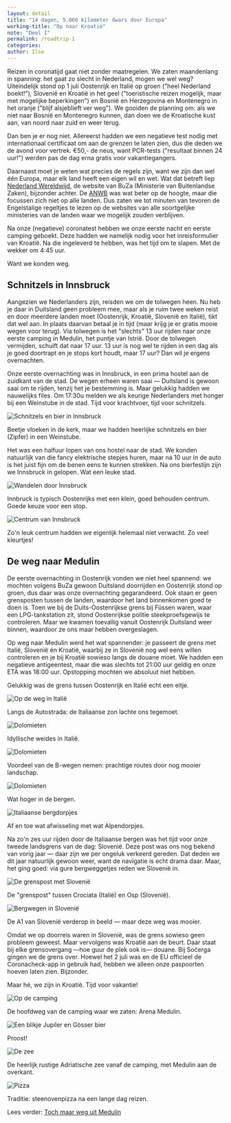 ```yaml
---
layout: detail
title: "14 dagen, 5.000 kilometer dwars door Europa"
working-title: "Op naar Kroatië"
note: "Deel I"
permalink: /roadtrip-1
categories:
author: Ilse
---
```


Reizen in coronatijd gaat niet zonder maatregelen. We zaten maandenlang in spanning: het gaat zo slecht in Nederland, mogen we wel weg? Uiteindelijk stond op 1 juli Oostenrijk en Italië op groen ("heel Nederland boekt!"), Slovenië en Kroatië in het geel ("toeristische reizen mogelijk, maar met mogelijke beperkingen") en Bosnië en Herzegovina en Montenegro in het oranje ("blijf alsjeblieft ver weg"). We gooiden de planning om: als we niet naar Bosnië en Montenegro kunnen, dan doen we de Kroatische kust aan, van noord naar zuid en weer terug.

Dan ben je er nog niet. Allereerst hadden we een negatieve test nodig met internationaal certificaat om aan de grenzen te laten zien, dus die deden we de avond voor vertrek. €50,- de neus, want PCR-tests ("resultaat binnen 24 uur!") werden pas de dag erna gratis voor vakantiegangers.

Daarnaast moet je weten wat precies de regels zijn, want we zijn dan wel één Europa, maar elk land heeft een eigen wil en wet. Wat dat betreft liep [Nederland Wereldwijd](https://nederlandwereldwijd.nl/), de website van BuZa (Ministerie van Buitenlandse Zaken), bijzonder achter. De [ANWB](https://www.anwb.nl/vakantie/reiswijzer) was wat beter op de hoogte, maar die focussen zich niet op alle landen. Dus zaten we tot minuten van tevoren de Engelstalige regeltjes te lezen op de websites van alle soortgelijke ministeries van de landen waar we mogelijk zouden verblijven.

Na onze (negatieve) coronatest hebben we onze eerste nacht en eerste camping geboekt. Deze hadden we namelijk nodig voor het inreisformulier van Kroatië. Na die ingeleverd te hebben, was het tijd om te slapen. Met de wekker om 4:45 uur.

Want we konden weg.

## Schnitzels in Innsbruck
Aangezien we Nederlanders zijn, reisden we om de tolwegen heen. Nu heb je daar in Duitsland geen probleem mee, maar als je ruim twee weken reist en door meerdere landen moet (Oostenrijk, Kroatië, Slovenië en Italië), tikt dat wel aan. In plaats daarvan betaal je in tijd (maar krijg je er gratis mooie wegen voor terug). Via tolwegen is het "slechts" 13 uur rijden naar onze eerste camping in Medulin, het puntje van Istrië. Door de tolwegen vermijden, schuift dat naar 17 uur. 13 uur is nog wel te rijden in een dag als je goed doortrapt en je stops kort houdt, maar 17 uur? Dan wil je ergens overnachten.

Onze eerste overnachting was in Innsbruck, in een prima hostel aan de zuidkant van de stad. De wegen erheen waren saai — Duitsland is gewoon saai om te rijden, tenzij het je bestemming is. Maar gelukkig hadden we nauwelijks files. Om 17:30u melden we als keurige Nederlanders met honger bij een Weinstube in de stad. Tijd voor krachtvoer, tijd voor schnitzels.

![Schnitzels en bier in Innsbruck](/assets/images/blogs/kroatie/1-innsbruck-schnitzels.jpg)
<div class="image--description">Beetje vloeken in de kerk, maar we hadden heerlijke schnitzels en bier (Zipfer) in een Weinstube.</div>

Het was een halfuur lopen van ons hostel naar de stad. We konden natuurlijk van die fancy elektrische stepjes huren, maar na 10 uur in de auto is het juist fijn om de benen eens te kunnen strekken. Na ons bierfestijn zijn we Innsbruck in gelopen. Wat een leuke stad.

![Wandelen door Innsbruck](/assets/images/blogs/kroatie/1-innsbruck-stad.jpg)
<div class="image--description">Innbruck is typisch Oostenrijks met een klein, goed behouden centrum. Goede keuze voor een stop.</div>

![Centrum van Innsbruck](/assets/images/blogs/kroatie/1-innsbruck.jpg)
<div class="image--description">Zo'n leuk centrum hadden we eigenlijk helemaal niet verwacht. Zo veel kleurtjes!</div>

## De weg naar Medulin
De eerste overnachting in Oostenrijk vonden we niet heel spannend: we mochten volgens BuZa gewoon Duitsland doorrijden en Oostenrijk stond op groen, dus daar was onze overnachting gegarandeerd. Ook staan er geen grensposten tussen de landen, waardoor het land binnenkomen goed te doen is. Toen we bij de Duits-Oostenrijkse grens bij Füssen waren, waar een LPG-tankstation zit, stond Oostenrijkse politie steekproefsgewijs te controleren. Maar we kwamen toevallig vanuit Oostenrijk Duitsland weer binnen, waardoor ze ons maar hebben overgeslagen.

Op weg naar Medulin werd het wat spannender: je passeert de grens met Italië, Slovenië én Kroatië, waarbij ze in Slovenië nog wel eens willen controleren en je bij Kroatië sowieso langs de douane moet. We hadden een negatieve antigeentest, maar die was slechts tot 21:00 uur geldig en onze ETA was 18:00 uur. Opstopping mochten we absoluut niet hebben.

Gelukkig was de grens tussen Oostenrijk en Italië echt een eitje.

![Op de weg in Italië](/assets/images/blogs/kroatie/2-italie.jpg)
<div class="image--description">Langs de Autostrada: de Italiaanse zon lachte ons tegemoet.</div>

![Dolomieten](/assets/images/blogs/kroatie/2-dolomieten.jpg)
<div class="image--description">Idyllische weides in Italië.</div>

![Dolomieten](/assets/images/blogs/kroatie/2-dolomieten-2.jpg)
<div class="image--description">Voordeel van de B-wegen nemen: prachtige routes door nog mooier landschap.</div>

![Dolomieten](/assets/images/blogs/kroatie/2-dolomieten-3.jpg)
<div class="image--description">Wat hoger in de bergen.</div>

![Italiaanse bergdorpjes](/assets/images/blogs/kroatie/2-italiaans-dorp.jpg)
<div class="image--description">Af en toe wat afwisseling met wat Alpendorpjes.</div>

Na zo'n zes uur rijden door de Italiaanse bergen was het tijd voor onze tweede landsgrens van de dag: Slovenië. Deze post was ons nog bekend van vorig jaar — daar zijn we per ongeluk verkeerd gereden. Dat deden we dit jaar natuurlijk gewoon weer, want de navigatie is echt drama daar. Maar, het ging goed: via gure bergweggetjes reden we Slovenië in.

![De grenspost met Slovenië](/assets/images/blogs/kroatie/2-slovenie.jpg)
<div class="image--description">De "grenspost" tussen Crociata (Italië) en Osp (Slovenië).</div>

![Bergwegen in Slovenië](/assets/images/blogs/kroatie/2-slovenie-2.jpg)
<div class="image--description">De A1 van Slovenië verderop in beeld — maar deze weg was mooier.</div>

Omdat we op doorreis waren in Slovenië, was de grens sowieso geen probleem geweest. Maar vervolgens was Kroatië aan de beurt. Daar staat bij elke grensovergang —hoe guur de plek ook is— douane. Bij Sočerga gingen we de grens over. Hoewel het 2 juli was en de EU officieel de Coronacheck-app in gebruik had, hebben we alleen onze paspoorten hoeven laten zien. Bijzonder.

Maar hé, we zijn in Kroatië. Tijd voor vakantie!

![Op de camping](/assets/images/blogs/kroatie/2-camping.jpg)
<div class="image--description">De hoofdweg van de camping waar we zaten: Arena Medulin.</div>

![Een blikje Jupiler en Gösser bier](/assets/images/blogs/kroatie/2-proost.jpg)
<div class="image--description">Proost!</div>

![De zee](/assets/images/blogs/kroatie/2-zee.jpg)
<div class="image--description">De heerlijk rustige Adriatische zee vanaf de camping, met Medulin aan de overkant.</div>

![Pizza](/assets/images/blogs/kroatie/2-pizza.jpg)
<div class="image--description">Traditie: steenovenpizza na een lange dag reizen.</div>

Lees verder: <a class="chapter--next" href="/roadtrip-2">Toch maar weg uit Medulin</a>
